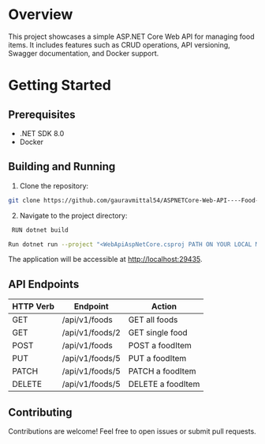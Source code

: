 
# Overview
This project showcases a simple ASP.NET Core Web API for managing food items. It includes features such as CRUD operations, API versioning, Swagger documentation, and Docker support.

# Getting Started

## Prerequisites
- .NET SDK 8.0
- Docker

## Building and Running
1. Clone the repository:
  ```bash
  git clone https://github.com/gauravmittal54/ASPNETCore-Web-API----Food-Items.git
   ```
2. Navigate to the project directory:
  ```bash
   RUN dotnet build
   ```
   ```bash
   Run dotnet run --project "<WebApiAspNetCore.csproj PATH ON YOUR LOCAL MACHINE>"
   ```
   The application will be accessible at [http://localhost:29435](http://localhost:29435/swagger).

## API Endpoints

| HTTP Verb | Endpoint                               | Action                                             |
| --------- | -------------------------------------- | ---------------------------------------------------|
| GET       | /api/v1/foods                          | GET all foods                                      |
| GET       | /api/v1/foods/2                        | GET single food                                    |
| POST      | /api/v1/foods                          | POST a foodItem                                    |
| PUT       | /api/v1/foods/5                        | PUT a foodItem                                     |
| PATCH     | /api/v1/foods/5                        | PATCH a foodItem                                   |
| DELETE    | /api/v1/foods/5                        | DELETE a foodItem                                  |

## Contributing
Contributions are welcome! Feel free to open issues or submit pull requests.
